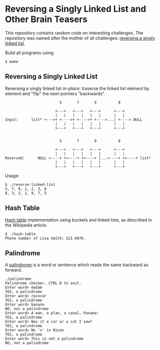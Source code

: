 Reversing a Singly Linked List and Other Brain Teasers
======================================================

This repository contains random code on interesting challenges. The repository was named
after the mother of all challenges: [reversing a singly linked list].

Build all programs using:

```
$ make
```

Reversing a Singly Linked List
------------------------------

Reversing a singly linked list *in-place*: traverse the linked list element by element
and "flip" the next-pointers "backwards".

```
                         5       7       9          8

                       +---+   +---+   +---+      +---+
                       |   |   |   |   |   |      |   |
Input:      list* +--->+ +---->+ +---->+ +---->...| +----> NULL
                       |   |   |   |   |   |      |   |
                       +---+   +---+   +---+      +---+


                         5       7       9          8

                       +---+   +---+   +---+      +---+
                       |   |   |   |   |   |      |   |
Reversed:      NULL <----+ +<----+ +<----+ |...<----+ +<----+ list*
                       |   |   |   |   |   |      |   |
                       +---+   +---+   +---+      +---+
```

Usage:

```
$ ./reverse-linked-list
5, 7, 9, 1, 2, 3, 8
8, 3, 2, 1, 9, 7, 5
```

Hash Table
----------

[Hash table] implementation using buckets and linked lists, as described in the Wikipedia article.

```
$ ./hash-table
Phone number of Lisa Smith: 521-8976.
```

Palindrome
----------

A [palindrome] is a word or sentence which reads the same backward as forward.

```
./palindrome
Palindrome checker. CTRL-D to exit.
Enter word> madam
YES, a palindrome
Enter word> racecar
YES, a palindrome
Enter word> banana
NO, not a palindrome
Enter word> A man, a plan, a canal, Panama!
YES, a palindrome
Enter word> Was it a car or a cat I saw?
YES, a palindrome
Enter word> No 'x' in Nixon
YES, a palindrome
Enter word> This is not a palindrome
NO, not a palindrome
```

[reversing a singly linked list]: https://rethinkdb.com/blog/will-the-real-programmers-please-stand-up/
[Hash table]: https://en.wikipedia.org/wiki/Hash_table
[palindrome]: https://en.wikipedia.org/wiki/Palindrome
